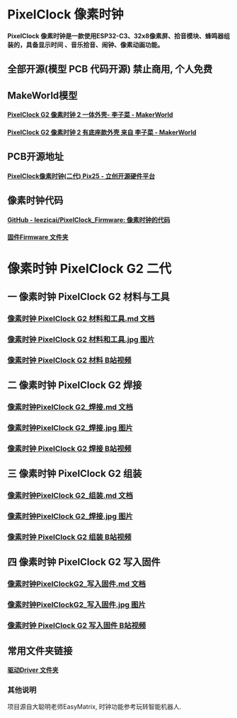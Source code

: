 # PixelClock 像素时钟

#### PixelClock 像素时钟是一款使用ESP32-C3、32x8像素屏、拾音模块、蜂鸣器组装的，具备显示时间 、音乐拾音、闹钟、像素动画功能。

## 全部开源(模型 PCB 代码开源) 禁止商用, 个人免费

## MakeWorld模型

#### [PixelClock G2 像素时钟 2 一体外壳- 李子菜 - MakerWorld](https://makerworld.com.cn/zh/models/1121743)

#### [PixelClock G2 像素时钟 2 有底座款外壳 来自 李子菜 - MakerWorld](https://makerworld.com.cn/zh/models/1124178)

## PCB开源地址

#### [PixelClock像素时钟(二代) Pix25 - 立创开源硬件平台](https://oshwhub.com/lixiaoming1988/pixelclock-pixel-clock-2nd-generation-pix25)

## 像素时钟代码

#### [GitHub - leezicai/PixelClock_Firmware: 像素时钟的代码](https://github.com/leezicai/PixelClock_Firmware)

#### [固件Firmware 文件夹](Firmware)

# 像素时钟 PixelClock G2 二代

## 一 像素时钟 PixelClock G2 材料与工具

### [像素时钟 PixelClock G2 材料和工具.md 文档](Document/PixelClock_G2/PixelClock像素时钟G2_材料和工具.md)

### [像素时钟 PixelClock G2 材料和工具.jpg 图片](Document/PixelClock_G2/PixelClock像素时钟G2_材料和工具.jpg)

### [像素时钟 PixelClock G2 材料 B站视频](https://www.bilibili.com/video/BV1qCoJYeEjv/)

## 二 像素时钟 PixelClock G2 焊接

### [像素时钟PixelClock G2_焊接.md 文档](Document/PixelClock_G2/PixelClock像素时钟G2_焊接.md)

### [像素时钟PixelClock G2_焊接.jpg 图片](Document/PixelClock_G2/PixelClock像素时钟G2_焊接.jpg)

### [像素时钟 PixelClock G2 焊接 B站视频](https://www.bilibili.com/video/BV1qCoJYeEjv/)

## 三 像素时钟 PixelClock G2 组装

### [像素时钟PixelClock G2_组装.md 文档](Document/PixelClock_G2/PixelClock像素时钟G2_组装.md)

### [像素时钟PixelClock G2_焊接.jpg 图片](Document/PixelClock_G2/PixelClock像素时钟G2_组装.jpg)

### [像素时钟 PixelClock G2 组装 B站视频](https://www.bilibili.com/video/BV1TsUsYCEs1/)

## 四 像素时钟 PixelClock G2 写入固件

### [像素时钟PixelClockG2_写入固件.md 文档](Document/PixelClock_G2/PixelClock像素时钟G2_写入固件.md)

### [像素时钟PixelClockG2_写入固件.jpg 图片](Document/PixelClock_G2/PixelClock像素时钟G2_写入固件.jpg)

### [像素时钟 PixelClock G2 写入固件 B站视频](https://www.bilibili.com/video/BV1JsxmepETZ/)


## 常用文件夹链接

#### [驱动Driver 文件夹](Driver)

### 其他说明

项目源自大聪明老师EasyMatrix, 时钟功能参考玩转智能机器人.
